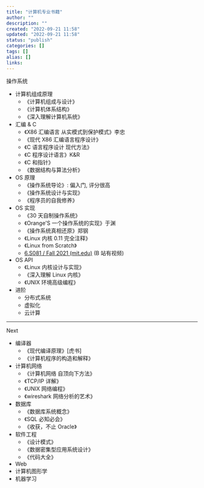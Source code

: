 ```yaml
---
title: "计算机专业书籍"
author: ""
description: ""
created: "2022-09-21 11:58"
updated: "2022-09-21 11:58"
status: "publish"
categories: []
tags: []
alias: []
links: 
---
```

操作系统

- 计算机组成原理
    - 《计算机组成与设计》
    - 《计算机体系结构》
    - 《深入理解计算机系统》
- 汇编 & C
    - 《X86 汇编语言 从实模式到保护模式》李忠
    - 《现代 X86 汇编语言程序设计》
    - 《C 语言程序设计 现代方法》
    - 《C 程序设计语言》K&R
    - 《C 和指针》
    - 《数据结构与算法分析》
- OS 原理
    - 《操作系统导论》: 偏入门, 评分很高
    - 《操作系统设计与实现》
    - 《程序员的自我修养》
- OS 实现
    - 《30 天自制操作系统》
    - 《Orange'S 一个操作系统的实现》于渊
    - 《操作系统真相还原》郑钢
    - 《Linux 内核 0.11 完全注释》
    - 《Linux from Scratch》
    - [6.S081 / Fall 2021 (mit.edu)](https://pdos.csail.mit.edu/6.828/2021/xv6.html) (B 站有视频)
- OS API
    - 《Linux 内核设计与实现》
    - 《深入理解 Linux 内核》
    - 《UNIX 环境高级编程》
- 进阶
    - 分布式系统
    - 虚拟化
    - 云计算

---

Next

- 编译器
    - 《现代编译原理》[虎书]
    - 《计算机程序的构造和解释》
- 计算机网络
    - 《计算机网络 自顶向下方法》
    - 《TCP/IP 详解》
    - 《UNIX 网络编程》
    - 《wireshark 网络分析的艺术》
- 数据库
    - 《数据库系统概念》
    - 《SQL 必知必会》
    - 《收获，不止 Oracle》
- 软件工程
    - 《设计模式》
    - 《数据密集型应用系统设计》
    - 《代码大全》
- Web
- 计算机图形学
- 机器学习